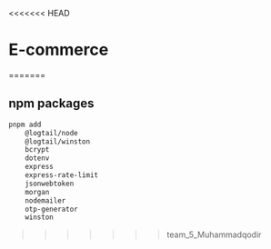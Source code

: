 <<<<<<< HEAD
# E-commerce
=======
## npm packages

```bash
pnpm add
    @logtail/node
    @logtail/winston
    bcrypt
    dotenv
    express
    express-rate-limit
    jsonwebtoken
    morgan
    nodemailer
    otp-generator
    winston
```
>>>>>>> team_5_Muhammadqodir
